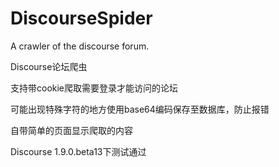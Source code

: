 # DiscourseSpider

A crawler of the discourse forum.

Discourse论坛爬虫

支持带cookie爬取需要登录才能访问的论坛

可能出现特殊字符的地方使用base64编码保存至数据库，防止报错

自带简单的页面显示爬取的内容

Discourse 1.9.0.beta13下测试通过